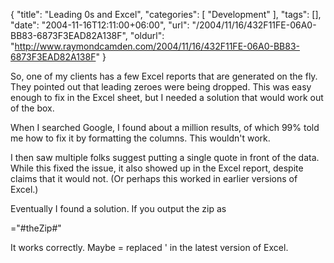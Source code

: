 {
	"title": "Leading 0s and Excel",
	"categories": [
		"Development"
	],
	"tags": [],
	"date": "2004-11-16T12:11:00+06:00",
	"url": "/2004/11/16/432F11FE-06A0-BB83-6873F3EAD82A138F",
	"oldurl": "http://www.raymondcamden.com/2004/11/16/432F11FE-06A0-BB83-6873F3EAD82A138F"
}

So, one of my clients has a few Excel reports that are generated on the fly. They pointed out that leading zeroes were being dropped. This was easy enough to fix in the Excel sheet, but I needed a solution that would work out of the box.

When I searched Google, I found about a million results, of which 99% told me how to fix it by formatting the columns. This wouldn't work.

I then saw multiple folks suggest putting a single quote in front of the data. While this fixed the issue, it also showed up in the Excel report, despite claims that it would not. (Or perhaps this worked in earlier versions of Excel.)

Eventually I found a solution. If you output the zip as

="#theZip#"

It works correctly. Maybe = replaced ' in the latest version of Excel.